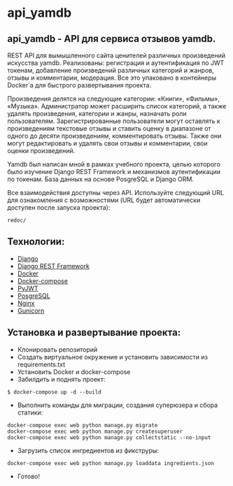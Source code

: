 # api_yamdb

## api_yamdb - API для сервиса отзывов yamdb.
REST API для вымышленного сайта ценителей различных произведений искусства yamdb. 
Реализованы: регистрация и аутентификация по JWT токенам, добавление произведений различных категорий и жанров, отзывы и комментарии, модерация. Все это упаковано в контейнеры Docker`а для быстрого развертывания проекта.

Произведения делятся на следующие категории: «Книги», «Фильмы», «Музыка». Администратор может расширить список категорий, а также удалять произведения, категории и жанры, назначать роли пользователям. Зарегистрированные пользователи могут оставлять к произведениям текстовые отзывы и ставить оценку в диапазоне от одного до десяти произведениям, комментировать отзывы. Также они могут редактировать и удалять свои отзывы и комментарии, свои оценки произведений.

Yamdb был написан мной в рамках учебного проекта, целью которого было изучение Django REST Framework и механизмов аутентификации по токенам. База данных на основе PosgreSQL и Django ORM.

Все взаимодействия доступны через API. Используйте следующий URL для ознакомления с возможностями (URL будет автоматически доступен после запуска проекта):
```
redoc/
```

## Технологии:
- [Django](https://www.djangoproject.com/)
- [Django REST Framework](https://www.django-rest-framework.org)
- [Docker](https://www.docker.com)
- [Docker-compose](https://docs.docker.com/compose/)
- [PyJWT](https://pyjwt.readthedocs.io/)
- [PosgreSQL](https://www.postgresql.org)
- [Nginx](https://nginx.org/)
- [Gunicorn](https://gunicorn.org)

## Установка и развертывание проекта:
- Клонировать репозиторий
- Создать виртуальное окружение и установить зависимости из requirements.txt
- Установить Docker и docker-compose
- Забилдить и поднять проект:
```
$ docker-compose up -d --build 
```
- Выполнить команды для миграции, создания суперюзера и сбора статики:
```
docker-compose exec web python manage.py migrate
docker-compose exec web python manage.py createsuperuser
docker-compose exec web python manage.py collectstatic --no-input
```
- Загрузить список ингредиентов из фикструры:
```
docker-compose exec web python manage.py loaddata ingredients.json
```
- Готово!
